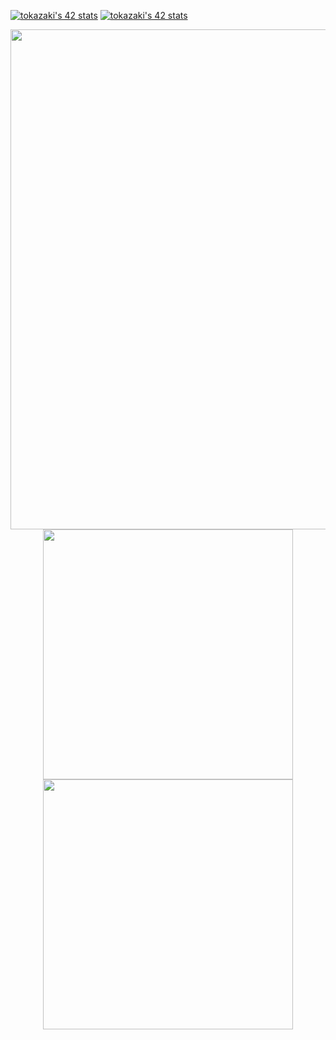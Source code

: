  [![tokazaki's 42 stats](https://badge42.coday.fr/api/v2/clql7sv4t149201p4yl1jnh20/stats?cursusId=9&coalitionId=piscine)](https://github.com/Coday-meric/badge42)
[![tokazaki's 42 stats](https://badge42.coday.fr/api/v2/clql7sv4t149201p4yl1jnh20/stats?cursusId=21&coalitionId=308)](https://github.com/Coday-meric/badge42)

<div align="center">
    <img src="http://github-profile-summary-cards.vercel.app/api/cards/profile-details?username=kaaaaakun&theme=nord_bright" width="800px">
    <img src="http://github-profile-summary-cards.vercel.app/api/cards/most-commit-language?username=kaaaaakun&theme=nord_bright" width="400px">
    <img src="http://github-profile-summary-cards.vercel.app/api/cards/productive-time?username=kaaaaakun&theme=nord_bright&utcOffset=9" width="400px">
</div>
